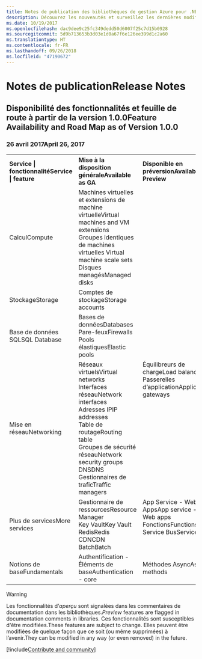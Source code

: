 ```yaml
---
title: Notes de publication des bibliothèques de gestion Azure pour .NET | Microsoft Docs
description: Découvrez les nouveautés et surveillez les dernières modifications dans les bibliothèques de gestion Azure pour .NET.
ms.date: 10/19/2017
ms.openlocfilehash: dac9dee9c25fc349dedd50d6007f25c7d15b0928
ms.sourcegitcommit: 5d9b713653b3d03e1d0a67f6e126ee399d1c2a60
ms.translationtype: HT
ms.contentlocale: fr-FR
ms.lasthandoff: 09/26/2018
ms.locfileid: "47190672"
---
```

# <a name="release-notes"></a><span data-ttu-id="6c309-103">Notes de publication</span><span class="sxs-lookup"><span data-stu-id="6c309-103">Release Notes</span></span> 

## <a name="feature-availability-and-road-map-as-of-version-100"></a><span data-ttu-id="6c309-104">Disponibilité des fonctionnalités et feuille de route à partir de la version 1.0.0</span><span class="sxs-lookup"><span data-stu-id="6c309-104">Feature Availability and Road Map as of Version 1.0.0</span></span> ##
### <a name="april-26-2017"></a><span data-ttu-id="6c309-105">26 avril 2017</span><span class="sxs-lookup"><span data-stu-id="6c309-105">April 26, 2017</span></span>

<table>
  <tr>
    <th align="left"><span data-ttu-id="6c309-106">Service | fonctionnalité</span><span class="sxs-lookup"><span data-stu-id="6c309-106">Service | feature</span></span></th>
    <th align="left"><span data-ttu-id="6c309-107">Mise à la disposition générale</span><span class="sxs-lookup"><span data-stu-id="6c309-107">Available as GA</span></span></th>
    <th align="left"><span data-ttu-id="6c309-108">Disponible en préversion</span><span class="sxs-lookup"><span data-stu-id="6c309-108">Available as Preview</span></span></th>
    <th align="left"><span data-ttu-id="6c309-109">Bientôt disponible</span><span class="sxs-lookup"><span data-stu-id="6c309-109">Coming soon</span></span></th>
  </tr>
  <tr>
    <td><span data-ttu-id="6c309-110">Calcul</span><span class="sxs-lookup"><span data-stu-id="6c309-110">Compute</span></span></td>
    <td><span data-ttu-id="6c309-111">Machines virtuelles et extensions de machine virtuelle</span><span class="sxs-lookup"><span data-stu-id="6c309-111">Virtual machines and VM extensions</span></span><br><span data-ttu-id="6c309-112">Groupes identiques de machines virtuelles </span><span class="sxs-lookup"><span data-stu-id="6c309-112">Virtual machine scale sets</span></span><br><span data-ttu-id="6c309-113">Disques managés</span><span class="sxs-lookup"><span data-stu-id="6c309-113">Managed disks</span></span></td>
    <td></td>
    <td valign="top"><span data-ttu-id="6c309-114">Services de conteneurs Azure</span><span class="sxs-lookup"><span data-stu-id="6c309-114">Azure container services</span></span><br><span data-ttu-id="6c309-115">Registre de conteneurs Azure</span><span class="sxs-lookup"><span data-stu-id="6c309-115">Azure container registry</span></span></td>
  </tr>
  <tr>
    <td><span data-ttu-id="6c309-116">Stockage</span><span class="sxs-lookup"><span data-stu-id="6c309-116">Storage</span></span></td>
    <td><span data-ttu-id="6c309-117">Comptes de stockage</span><span class="sxs-lookup"><span data-stu-id="6c309-117">Storage accounts</span></span></td>
    <td></td>
    <td><span data-ttu-id="6c309-118">Chiffrement</span><span class="sxs-lookup"><span data-stu-id="6c309-118">Encryption</span></span></td>
  </tr>
  <tr>
    <td><span data-ttu-id="6c309-119">Base de données SQL</span><span class="sxs-lookup"><span data-stu-id="6c309-119">SQL Database</span></span></td>
    <td><span data-ttu-id="6c309-120">Bases de données</span><span class="sxs-lookup"><span data-stu-id="6c309-120">Databases</span></span><br><span data-ttu-id="6c309-121">Pare-feux</span><span class="sxs-lookup"><span data-stu-id="6c309-121">Firewalls</span></span><br><span data-ttu-id="6c309-122">Pools élastiques</span><span class="sxs-lookup"><span data-stu-id="6c309-122">Elastic pools</span></span></td>
    <td></td>
    <td valign="top"></td>
  </tr>
  <tr>
    <td><span data-ttu-id="6c309-123">Mise en réseau</span><span class="sxs-lookup"><span data-stu-id="6c309-123">Networking</span></span></td>
    <td><span data-ttu-id="6c309-124">Réseaux virtuels</span><span class="sxs-lookup"><span data-stu-id="6c309-124">Virtual networks</span></span><br><span data-ttu-id="6c309-125">Interfaces réseau</span><span class="sxs-lookup"><span data-stu-id="6c309-125">Network interfaces</span></span><br><span data-ttu-id="6c309-126">Adresses IP</span><span class="sxs-lookup"><span data-stu-id="6c309-126">IP addresses</span></span><br><span data-ttu-id="6c309-127">Table de routage</span><span class="sxs-lookup"><span data-stu-id="6c309-127">Routing table</span></span><br><span data-ttu-id="6c309-128">Groupes de sécurité réseau</span><span class="sxs-lookup"><span data-stu-id="6c309-128">Network security groups</span></span><br><span data-ttu-id="6c309-129">DNS</span><span class="sxs-lookup"><span data-stu-id="6c309-129">DNS</span></span><br><span data-ttu-id="6c309-130">Gestionnaires de trafic</span><span class="sxs-lookup"><span data-stu-id="6c309-130">Traffic managers</span></span></td>
    <td valign="top"><span data-ttu-id="6c309-131">Équilibreurs de charge</span><span class="sxs-lookup"><span data-stu-id="6c309-131">Load balancers</span></span><br><span data-ttu-id="6c309-132">Passerelles d’application</span><span class="sxs-lookup"><span data-stu-id="6c309-132">Application gateways</span></span></td>
    <td valign="top"></td>
  </tr>
  <tr>
    <td><span data-ttu-id="6c309-133">Plus de services</span><span class="sxs-lookup"><span data-stu-id="6c309-133">More services</span></span></td>
    <td><span data-ttu-id="6c309-134">Gestionnaire de ressources</span><span class="sxs-lookup"><span data-stu-id="6c309-134">Resource Manager</span></span><br><span data-ttu-id="6c309-135">Key Vault</span><span class="sxs-lookup"><span data-stu-id="6c309-135">Key Vault</span></span><br><span data-ttu-id="6c309-136">Redis</span><span class="sxs-lookup"><span data-stu-id="6c309-136">Redis</span></span><br><span data-ttu-id="6c309-137">CDN</span><span class="sxs-lookup"><span data-stu-id="6c309-137">CDN</span></span><br><span data-ttu-id="6c309-138">Batch</span><span class="sxs-lookup"><span data-stu-id="6c309-138">Batch</span></span></td>
    <td valign="top"><span data-ttu-id="6c309-139">App Service - Web Apps</span><span class="sxs-lookup"><span data-stu-id="6c309-139">App service - Web apps</span></span><br><span data-ttu-id="6c309-140">Fonctions</span><span class="sxs-lookup"><span data-stu-id="6c309-140">Functions</span></span><br><span data-ttu-id="6c309-141">Service Bus</span><span class="sxs-lookup"><span data-stu-id="6c309-141">Service bus</span></span></td>
    <td valign="top"><span data-ttu-id="6c309-142">Surveiller</span><span class="sxs-lookup"><span data-stu-id="6c309-142">Monitor</span></span><br><span data-ttu-id="6c309-143">Graphique RBAC</span><span class="sxs-lookup"><span data-stu-id="6c309-143">Graph RBAC</span></span><br><span data-ttu-id="6c309-144">Azure Cosmos DB</span><span class="sxs-lookup"><span data-stu-id="6c309-144">Azure Cosmos DB</span></span><br><span data-ttu-id="6c309-145">Scheduler</span><span class="sxs-lookup"><span data-stu-id="6c309-145">Scheduler</span></span></td>
  </tr>
  <tr>
    <td><span data-ttu-id="6c309-146">Notions de base</span><span class="sxs-lookup"><span data-stu-id="6c309-146">Fundamentals</span></span></td>
    <td><span data-ttu-id="6c309-147">Authentification - Éléments de base</span><span class="sxs-lookup"><span data-stu-id="6c309-147">Authentication - core</span></span></td>
    <td><span data-ttu-id="6c309-148">Méthodes Async</span><span class="sxs-lookup"><span data-stu-id="6c309-148">Async methods</span></span></td>
    <td valign="top"></td>
  </tr>
</table>

> [!WARNING] 
> <span data-ttu-id="6c309-149">Les fonctionnalités d’*aperçu* sont signalées dans les commentaires de documentation dans les bibliothèques.</span><span class="sxs-lookup"><span data-stu-id="6c309-149">*Preview* features are flagged in documentation comments in libraries.</span></span> <span data-ttu-id="6c309-150">Ces fonctionnalités sont susceptibles d'être modifiées.</span><span class="sxs-lookup"><span data-stu-id="6c309-150">These features are subject to change.</span></span> <span data-ttu-id="6c309-151">Elles peuvent être modifiées de quelque façon que ce soit (ou même supprimées) à l’avenir.</span><span class="sxs-lookup"><span data-stu-id="6c309-151">They can be modified in any way (or even removed) in the future.</span></span>

[!include[Contribute and community](includes/contribute.md)]
